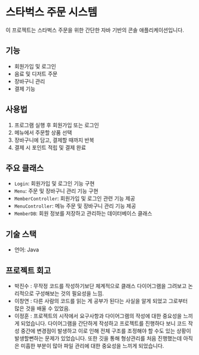 # 스타벅스 주문 시스템

이 프로젝트는 스타벅스 주문을 위한 간단한 자바 기반의 콘솔 애플리케이션입니다.

## 기능

- 회원가입 및 로그인
- 음료 및 디저트 주문
- 장바구니 관리
- 결제 기능

## 사용법

1. 프로그램 실행 후 회원가입 또는 로그인
2. 메뉴에서 주문할 상품 선택
3. 장바구니에 담고, 결제할 때까지 반복
4. 결제 시 포인트 적립 및 결제 완료

## 주요 클래스

- `Login`: 회원가입 및 로그인 기능 구현
- `Menu`: 주문 및 장바구니 관리 기능 구현
- `MemberController`: 회원가입 및 로그인 관련 기능 제공
- `MenuController`: 메뉴 주문 및 장바구니 관리 기능 제공
- `MemberDB`: 회원 정보를 저장하고 관리하는 데이터베이스 클래스

## 기술 스택

- 언어: Java

## 프로젝트 회고

- 박진수 : 무작정 코드를 작성하기보단 체계적으로 클래스 다이어그램을 그려보고 논리적으로 구성해보는 것의 필요성을 느낌. 
- 이창연 : 다른 사람의 코드를 읽는 게 공부가 된다는 사실을 알게 되었고 그로부터 많은 것을 배울 수 있었음.
- 이정훈 : 프로젝트의 시작에서 요구사항과 다이어그램의 작성에 대한 중요성을 느끼게 되었습니다. 다이어그램을 간단하게 작성하고 프로젝트를 진행하다 보니 코드 작성 중간에 변경점이 발생하고 이로 인해 전체 구조를 조정해야 할 수도 있는 상황이 발생할뻔하는 문제가 있었습니다. 또한 깃을 통해 형상관리를 처음 진행했는데 아직은 미흡한 부분이 많아 파일 관리에 대한 중요성을 느끼게 되었습니다.